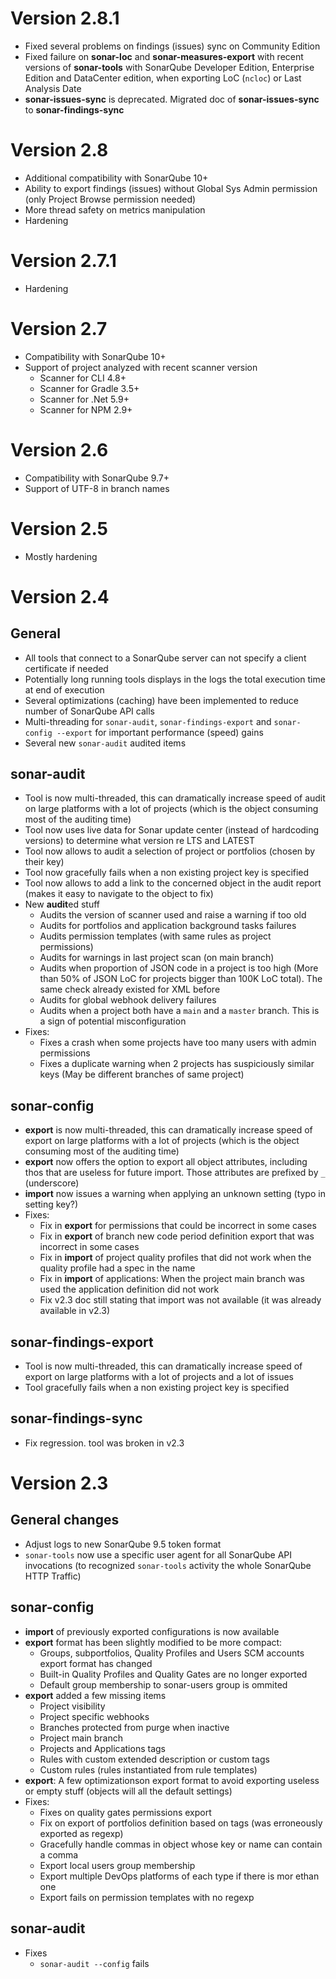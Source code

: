 # Version 2.8.1

- Fixed several problems on findings (issues) sync on Community Edition
- Fixed failure on **sonar-loc** and **sonar-measures-export** with recent versions of **sonar-tools**
  with SonarQube Developer Edition, Enterprise Edition and DataCenter edition, when exporting
  LoC (`ncloc`) or Last Analysis Date
- **sonar-issues-sync** is deprecated. Migrated doc of **sonar-issues-sync** to **sonar-findings-sync**

# Version 2.8

- Additional compatibility with SonarQube 10+
- Ability to export findings (issues) without Global Sys Admin permission (only Project Browse permission needed)
- More thread safety on metrics manipulation
- Hardening

# Version 2.7.1

- Hardening

# Version 2.7

- Compatibility with SonarQube 10+
- Support of project analyzed with recent scanner version
  - Scanner for CLI 4.8+
  - Scanner for Gradle 3.5+
  - Scanner for .Net 5.9+
  - Scanner for NPM 2.9+

# Version 2.6

- Compatibility with SonarQube 9.7+
- Support of UTF-8 in branch names

# Version 2.5

- Mostly hardening

# Version 2.4

## General
- All tools that connect to a SonarQube server can not specify a client certificate if needed
- Potentially long running tools displays in the logs the total execution time at end of execution
- Several optimizations (caching) have been implemented to reduce number of SonarQube API calls
- Multi-threading for `sonar-audit`, `sonar-findings-export` and `sonar-config --export` for important performance (speed) gains
- Several new `sonar-audit` audited items

## sonar-audit
- Tool is now multi-threaded, this can dramatically increase speed of audit on large platforms with a lot of projects (which is the object consuming most of the auditing time)
- Tool now uses live data for Sonar update center (instead of hardcoding versions) to determine what version re LTS and LATEST
- Tool now allows to audit a selection of project or portfolios (chosen by their key)
- Tool now gracefully fails when a non existing project key is specified 
- Tool now allows to add a link to the concerned object in the audit report (makes it easy to navigate to the object to fix)
- New **audit**ed stuff
  - Audits the version of scanner used and raise a warning if too old
  - Audits for portfolios and application background tasks failures
  - Audits permission templates (with same rules as project permissions)
  - Audits for warnings in last project scan (on main branch)
  - Audits when proportion of JSON code in a project is too high (More than 50% of JSON LoC for projects bigger than 100K LoC total). The same check already existed for XML before
  - Audits for global webhook delivery failures
  - Audits when a project both have a `main` and a `master` branch. This is a sign of potential misconfiguration
- Fixes:
  - Fixes a crash when some projects have too many users with admin permissions
  - Fixes a duplicate warning when 2 projects has suspiciously similar keys (May be different branches of same project)

## sonar-config
- **export** is now multi-threaded, this can dramatically increase speed of export on large platforms with a lot of projects (which is the object consuming most of the auditing time)
- **export** now offers the option to export all object attributes, including thos that are useless for future import. Those attributes are prefixed by `_` (underscore)
- **import** now issues a warning when applying an unknown setting (typo in setting key?)
- Fixes:
  - Fix in **export** for permissions that could be incorrect in some cases
  - Fix in **export** of branch new code period definition export that was incorrect in some cases
  - Fix in **import** of project quality profiles that did not work when the quality profile had a spec in the name
  - Fix in **import** of applications: When the project main branch was used the application definition did not work
  - Fix v2.3 doc still stating that import was not available (it was already available in v2.3)

## sonar-findings-export
- Tool is now multi-threaded, this can dramatically increase speed of export on large platforms with a lot of projects and a lot of issues
- Tool gracefully fails when a non existing project key is specified 

## sonar-findings-sync
- Fix regression. tool was broken in v2.3

# Version 2.3

## General changes
- Adjust logs to new SonarQube 9.5 token format
- `sonar-tools` now use a specific user agent for all SonarQube API invocations (to recognized `sonar-tools` activity the whole SonarQube HTTP Traffic)

## sonar-config
- **import** of previously exported configurations is now available
- **export** format has been slightly modified to be more compact:
  - Groups, subportfolios, Quality Profiles and Users SCM accounts export format has changed
  - Built-in Quality Profiles and Quality Gates are no longer exported
  - Default group membership to sonar-users group is ommited
- **export** added a few missing items
  - Project visibility
  - Project specific webhooks
  - Branches protected from purge when inactive
  - Project main branch
  - Projects and Applications tags
  - Rules with custom extended description or custom tags
  - Custom rules (rules instantiated from rule templates)
- **export**: A few optimizationson export format to avoid exporting useless or empty stuff (objects will all the default settings)
- Fixes:
  - Fixes on quality gates permissions export
  - Fix on export of portfolios definition based on tags (was erroneously exported as regexp)
  - Gracefully handle commas in object whose key or name can contain a comma
  - Export local users group membership
  - Export multiple DevOps platforms of each type if there is mor ethan one
  - Export fails on permission templates with no regexp

## sonar-audit
- Fixes
  - `sonar-audit --config` fails


